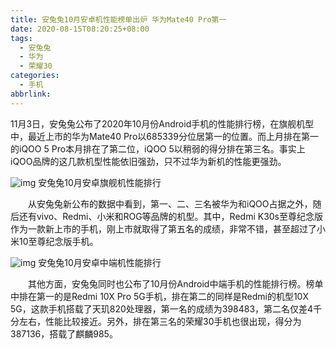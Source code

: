 ```yaml
---
title: 安兔兔10月安卓机性能榜单出炉 华为Mate40 Pro第一
date: 2020-08-15T08:20:25+08:00
tags:
  - 安兔兔
  - 华为
  - 荣耀30
categories:
  - 手机
abbrlink:
---
```


11月3日，安兔兔公布了2020年10月份Android手机的性能排行榜，在旗舰机型中，最近上市的华为Mate40 Pro以685339分位居第一的位置。而上月排在第一的iQOO 5 Pro本月排在了第二位，iQOO 5以稍弱的得分排在第三名。事实上iQOO品牌的这几款机型性能依旧强劲，只不过华为新机的性能更强劲。

![img](https://cdn.jsdelivr.net/gh/yakeing/Documentation@main/Hexo/images/8d0c-kcieyvz9758253.jpg)
安兔兔10月安卓旗舰机性能排行

　　从安兔兔新公布的数据中看到，第一、二、三名被华为和iQOO占据之外，随后还有vivo、Redmi、小米和ROG等品牌的机型。其中，Redmi K30s至尊纪念版作为一款新上市的手机，刚上市就取得了第五名的成绩，非常不错，甚至超过了小米10至尊纪念版手机。

![img](https://cdn.jsdelivr.net/gh/yakeing/Documentation@main/Hexo/images/bf44-kcieyvz9758251.jpg)
安兔兔10月安卓中端机性能排行

　　其他方面，安兔兔同时也公布了10月份Android中端手机的性能排行榜。榜单中排在第一的是Redmi 10X Pro 5G手机，排在第二的同样是Redmi的机型10X 5G，这款手机搭载了天玑820处理器，第一名的成绩为398483，第二名仅差4千分左右，性能比较接近。另外，排在第三名的荣耀30手机也很出现，得分为387136，搭载了麒麟985。